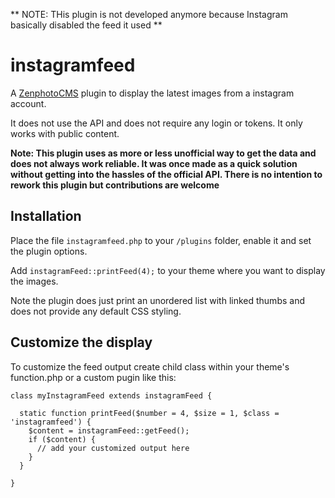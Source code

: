 ** NOTE: THis plugin is not developed anymore because Instagram basically disabled the feed it used **

# instagramfeed
A [ZenphotoCMS](http://www.zenphoto.org) plugin to display the latest images from a instagram account. 

It does not use the API and does not require any login or tokens. It only works with public content.

**Note: This plugin uses as more or less unofficial way to get the data and does not always work reliable. It was once made as a quick solution without getting into the hassles of the official API. There is no intention to rework this plugin but contributions are welcome**

## Installation

Place the file `instagramfeed.php` to your `/plugins` folder, enable it and set the plugin options. 

Add `instagramFeed::printFeed(4);` to your theme where you want to display the images.

Note the plugin does just print an unordered list with linked thumbs and does not provide any default CSS styling. 

## Customize the display
 
To customize the feed output create child class within your theme's function.php or a custom pugin like this:

    class myInstagramFeed extends instagramFeed {

      static function printFeed($number = 4, $size = 1, $class = 'instagramfeed') {
        $content = instagramFeed::getFeed();
        if ($content) {
          // add your customized output here
        }
      }

    }
